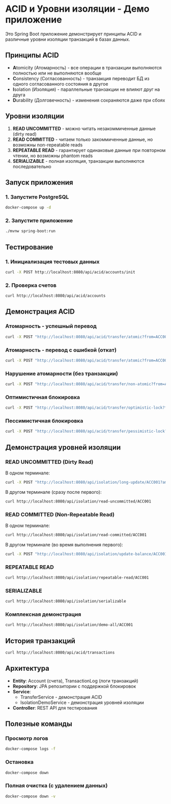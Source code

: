 # ACID и Уровни изоляции - Демо приложение

Это Spring Boot приложение демонстрирует принципы ACID и различные уровни изоляции транзакций в базах данных.

## Принципы ACID

- **A**tomicity (Атомарность) - все операции в транзакции выполняются полностью или не выполняются вообще
- **C**onsistency (Согласованность) - транзакция переводит БД из одного согласованного состояния в другое
- **I**solation (Изоляция) - параллельные транзакции не влияют друг на друга
- **D**urability (Долговечность) - изменения сохраняются даже при сбоях

## Уровни изоляции

1. **READ UNCOMMITTED** - можно читать незакоммиченные данные (dirty read)
2. **READ COMMITTED** - читаем только закоммиченные данные, но возможны non-repeatable reads
3. **REPEATABLE READ** - гарантирует одинаковые данные при повторном чтении, но возможны phantom reads
4. **SERIALIZABLE** - полная изоляция, транзакции выполняются последовательно

## Запуск приложения

### 1. Запустите PostgreSQL
```bash
docker-compose up -d
```

### 2. Запустите приложение
```bash
./mvnw spring-boot:run
```

## Тестирование

### 1. Инициализация тестовых данных
```bash
curl -X POST http://localhost:8080/api/acid/accounts/init
```

### 2. Проверка счетов
```bash
curl http://localhost:8080/api/acid/accounts
```

## Демонстрация ACID

### Атомарность - успешный перевод
```bash
curl -X POST "http://localhost:8080/api/acid/transfer/atomic?from=ACC001&to=ACC002&amount=100"
```

### Атомарность - перевод с ошибкой (откат)
```bash
curl -X POST "http://localhost:8080/api/acid/transfer/atomic?from=ACC001&to=ACC002&amount=5000"
```

### Нарушение атомарности (без транзакции)
```bash
curl -X POST "http://localhost:8080/api/acid/transfer/non-atomic?from=ACC001&to=ACC002&amount=100&simulateError=true"
```

### Оптимистичная блокировка
```bash
curl -X POST "http://localhost:8080/api/acid/transfer/optimistic-lock?from=ACC001&to=ACC002&amount=50"
```

### Пессимистичная блокировка
```bash
curl -X POST "http://localhost:8080/api/acid/transfer/pessimistic-lock?from=ACC001&to=ACC002&amount=50"
```

## Демонстрация уровней изоляции

### READ UNCOMMITTED (Dirty Read)

В одном терминале:
```bash
curl -X POST "http://localhost:8080/api/isolation/long-update/ACC001?amount=1000"
```

В другом терминале (сразу после первого):
```bash
curl http://localhost:8080/api/isolation/read-uncommitted/ACC001
```

### READ COMMITTED (Non-Repeatable Read)

В одном терминале:
```bash
curl http://localhost:8080/api/isolation/read-committed/ACC001
```

В другом терминале (во время выполнения первого):
```bash
curl -X POST "http://localhost:8080/api/isolation/update-balance/ACC001?amount=200"
```

### REPEATABLE READ
```bash
curl http://localhost:8080/api/isolation/repeatable-read/ACC001
```

### SERIALIZABLE
```bash
curl http://localhost:8080/api/isolation/serializable
```

### Комплексная демонстрация
```bash
curl http://localhost:8080/api/isolation/demo-all/ACC001
```

## История транзакций
```bash
curl http://localhost:8080/api/acid/transactions
```

## Архитектура

- **Entity**: Account (счета), TransactionLog (логи транзакций)
- **Repository**: JPA репозитории с поддержкой блокировок
- **Service**: 
  - TransferService - демонстрация ACID
  - IsolationDemoService - демонстрация уровней изоляции
- **Controller**: REST API для тестирования

## Полезные команды

### Просмотр логов
```bash
docker-compose logs -f
```

### Остановка
```bash
docker-compose down
```

### Полная очистка (с удалением данных)
```bash
docker-compose down -v
``` 